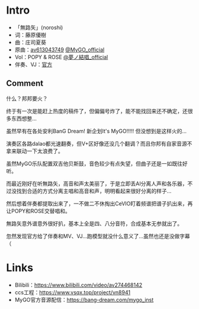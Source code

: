 # Intro
- 「無路矢」(noroshi)
- 词：藤原優樹
- 曲：庄司夏葵
- 原曲：[av613043749](https://www.bilibili.com/video/av613043749) [@MyGO_official](https://space.bilibili.com/1459104794)
- Vol：POPY & ROSE [@夢ノ結唱_official](https://space.bilibili.com/3493083838679536)
- 伴奏、VJ：[官方](https://bang-dream.com/mygo_inst)

## Comment
什么？邦邦要火？

终于有一次是能赶上热度的稿件了，但偏偏号炸了，能不能找回来还不确定，还很多东西想整…

虽然早有在各处安利BanG Dream! 新企划It's MyGO!!!!! 但没想到是这样火的…

演奏区各路dalao都光速翻奏，但V+区好像还没几个翻调？而且你邦有自家音源不拿来联动一下太浪费了。

虽然MyGO乐队配置双吉他贝斯鼓，音色较少有点失望，但曲子还是一如既往好听。

而最近刚好在听無路矢，高音和声太美丽了，于是立即丢AI分离人声和各乐器，不过没找到合适的方式分离主唱和高音和声，明明看起来很好分离的样子…

然后想着伴奏都提取出来了，一不做二不休掏出CeVIO盯着频谱把谱子扒出来，再让POPY和ROSE交替唱和。

無路矢意外谱意外很好扒，基本上全是四、八分音符，合成基本无参就出了。

忽然发现官方给了伴奏和MV、VJ…跑模型就没什么意义了…虽然也还是没做字幕 （

# Links
* Bilibili：https://www.bilibili.com/video/av274468142
* ccs工程：https://www.vsqx.top/project/vn8941
* MyGO官方音源配信：https://bang-dream.com/mygo_inst

